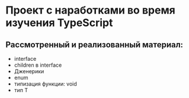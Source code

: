 # Проект с наработками во время изучения TypeScript

## Рассмотренный и реализованный материал:
- interface
- children в interface
- Дженерики
- enum
- типизация функции: void
- тип T